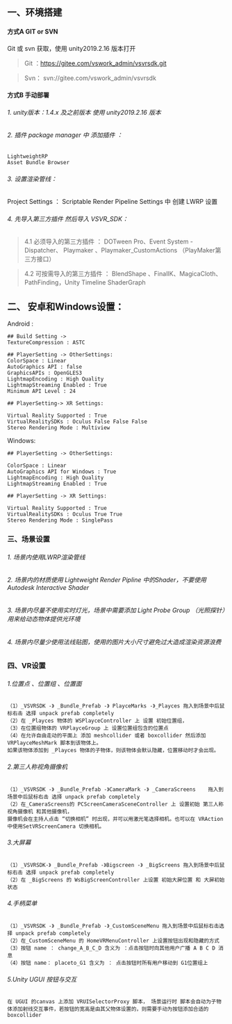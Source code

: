 ## 一、环境搭建
#### 方式A GIT or SVN
 Git 或 svn 获取，使用 unity2019.2.16 版本打开
> Git ：https://gitee.com/vswork_admin/vsvrsdk.git

> Svn： svn://gitee.com/vswork_admin/vsvrsdk

#### 方式B  手动部署
###### 1. unity版本：1.4.x 及之前版本 使用 unity2019.2.16 版本
###### 2. 插件 package manager 中 添加插件 ：
```
LightweightRP
Asset Bundle Browser
```
###### 3. 设置渲染管线：
Project Settings ： Scriptable Render Pipeline Settings 中 创建 LWRP 设置
###### 4. 先导入第三方插件 然后导入   VSVR_SDK：

 > 4.1 必须导入的第三方插件 ： DOTween Pro、Event System - Dispatcher、 Playmaker  、Playmaker_CustomActions （PlayMaker第三方接口）

 > 4.2 可按需导入的第三方插件 ： BlendShape 、FinalIK、MagicaCloth、PathFinding，Unity Timeline ShaderGraph 

## 二、 安卓和Windows设置：

Android :
```
## Build Setting -> 
TextureCompression : ASTC 

## PlayerSetting -> OtherSettings:
ColorSpace : Linear
AutoGraphics API : false 
GraphicsAPIs : OpenGLES3 
LightmapEncoding : High Quality 
LightmapStreaming Enabled : True 
Minimum API Level : 24

## PlayerSetting-> XR Settings:

Virtual Reality Supported : True
VirtualRealitySDKs : Oculus False False False 
Stereo Rendering Mode : Multiview
```


Windows:
```
## PlayerSetting -> OtherSettings: 

ColorSpace : Linear
AutoGraphics API for Windows : True 
LightmapEncoding : High Quality 
LightmapStreaming Enabled : True

## PlayerSetting -> XR Settings: 

Virtual Reality Supported : True
VirtualRealitySDKs : Oculus True True 
Stereo Rendering Mode : SinglePass
```


### 三、场景设置
###### 1. 场景内使用LWRP渲染管线
###### 2. 场景内的材质使用 Lightweight Render Pipline 中的Shader，不要使用Autodesk Interactive Shader
###### 3. 场景内尽量不使用实时灯光，场景中需要添加 Light Probe Group （光照探针）用来给动态物体提供光环境
###### 4. 场景内尽量少使用法线贴图，使用的图片大小尺寸避免过大造成渲染资源浪费

### 四、VR设置
###### 1.位置点 、位置组 、位置面
```
（1）_VSVRSDK -》 _Bundle_Prefab -》 PlayceMarks -》_Playces	拖入到场景中后鼠标右击 选择 unpack prefab completely
（2）在 _Playces 物体的 WSPlayceController 上 设置 初始位置组，
（3）在位置组物体的 VRPlayceGroup 上 设置位置组包含的位置点
（4）在允许自由走动的平面上 添加 meshcollider 或者 boxcollider 然后添加 VRPlayceMeshMark 脚本到该物体上。
如果该物体添加到 _Playces 物体的子物体，则该物体会默认隐藏，位置移动时才会出现。
```
###### 2.第三人称视角摄像机
```
（1）_VSVRSDK -》 _Bundle_Prefab -》CameraMark -》 _CameraScreens	拖入到场景中后鼠标右击 选择 unpack prefab completely
（2）在_CameraScreens的 PCScreenCameraSceneController 上 设置初始 第三人称视角摄像机 和其他摄像机，
摄像机会在主持人点击 “切换相机” 时出现，并可以用激光笔选择相机。也可以在 VRAction中使用SetVRScreenCamera 切换相机。
```
###### 3.大屏幕
```
（1）_VSVRSDK-》 _Bundle_Prefab -》Bigscreen -》 _BigScreens 拖入到场景中后鼠标右击 选择 unpack prefab completely
（2）在 _BigScreens 的 WsBigScreenController 上设置 初始大屏位置 和 大屏初始状态
```
###### 4.手柄菜单
```
（1）_VSVRSDK -》 _Bundle_Prefab -》_CustomSceneMenu 拖入到场景中后鼠标右击选择 unpack prefab completely
（2）在_CustomSceneMenu 的 HomeVRMenuController 上设置按钮出现和隐藏的方式
（3）按钮 name ： change_A_B_C_D	含义为 ：点击按钮时向其他用户广播 A B C D 消息
（4）按钮 name： placeto_G1 含义为 ： 点击按钮时所有用户移动到 G1位置组上
```
###### 5.Unity UGUI 按钮与交互
```
在 UGUI 的canvas 上添加 VRUISelectorProxy 脚本， 场景运行时 脚本会自动为子物体添加射线交互事件，若按钮的宽高是由其父物体设置的，则需要手动为按钮添加合适的boxcollider
```
